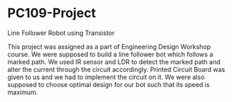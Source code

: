 # PC109-Project
Line Follower Robot using Transistor

This project was assigned as a part of Engineering Design Workshop course. We were supposed to build a line follower bot which follows a marked path. We used IR sensor and LDR to detect the marked path and alter the current through the circuit accordingly. Printed Circuit Board was given to us and we had to implement the circuit on it. We were also supposed to choose optimal design for our bot such that its speed is maximum.
